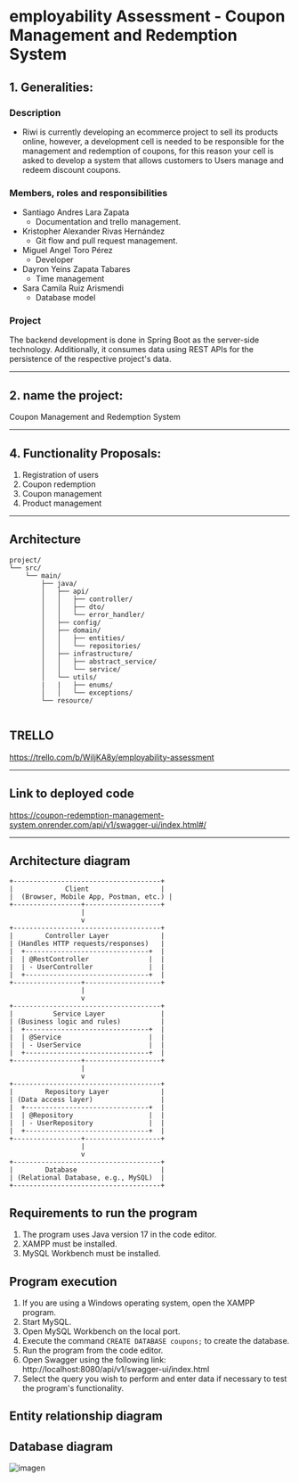 # employability Assessment - Coupon Management and Redemption System

## 1. Generalities:

### Description

- Riwi is currently developing an ecommerce project to sell its products online, however, a development cell is needed to be responsible for the management and redemption of coupons, for this reason your cell is asked to develop a system that allows customers to Users manage and redeem discount coupons.

### Members, roles and responsibilities

- Santiago Andres Lara Zapata
    - Documentation and trello management.
- Kristopher Alexander Rivas Hernández 
    - Git flow and pull request management.
- Miguel Angel Toro Pérez
    - Developer
- Dayron Yeins Zapata Tabares 
    - Time management
- Sara Camila Ruiz Arismendi
    - Database model
### Project

The backend development is done in Spring Boot as the server-side technology. Additionally, it consumes data using REST APIs for the persistence of the respective project's data.

---

## 2. name the project:

Coupon Management and Redemption System

---

## 4. Functionality Proposals:

1. Registration of users
2. Coupon redemption
3. Coupon management
4. Product management

---
## Architecture
```
project/
└── src/
    └── main/
        ├── java/
        │   ├── api/
        │   │   ├── controller/
        │   │   ├── dto/
        │   │   └── error_handler/
        │   ├── config/
        │   ├── domain/
        │   │   ├── entities/
        │   │   └── repositories/
        │   ├── infrastructure/
        │   │   ├── abstract_service/
        │   │   └── service/
        │   └── utils/
        |   |   ├── enums/
        │   │   └── exceptions/
        └── resource/


```

## TRELLO
https://trello.com/b/WiljKA8y/employability-assessment

---
## Link to deployed code
https://coupon-redemption-management-system.onrender.com/api/v1/swagger-ui/index.html#/

---
## Architecture diagram
```plaintext
+-------------------------------------+
|             Client                  |
|  (Browser, Mobile App, Postman, etc.) |
+-----------------+-------------------+
                  |
                  v
+-------------------------------------+
|        Controller Layer             |
| (Handles HTTP requests/responses)   |
|  +-------------------------------+  |
|  | @RestController               |  |
|  | - UserController              |  |
|  +-------------------------------+  |
+-----------------+-------------------+
                  |
                  v
+-------------------------------------+
|          Service Layer              |
| (Business logic and rules)          |
|  +-------------------------------+  |
|  | @Service                      |  |
|  | - UserService                 |  |
|  +-------------------------------+  |
+-----------------+-------------------+
                  |
                  v
+-------------------------------------+
|        Repository Layer             |
| (Data access layer)                 |
|  +-------------------------------+  |
|  | @Repository                   |  |
|  | - UserRepository              |  |
|  +-------------------------------+  |
+-----------------+-------------------+
                  |
                  v
+-------------------------------------+
|        Database                     |
| (Relational Database, e.g., MySQL)  |
+-------------------------------------+
```

## Requirements to run the program

1. The program uses Java version 17 in the code editor.
2. XAMPP must be installed.
3. MySQL Workbench must be installed.

## Program execution

1. If you are using a Windows operating system, open the XAMPP program.
2. Start MySQL.
3. Open MySQL Workbench on the local port.
4. Execute the command `CREATE DATABASE coupons;` to create the database.
5. Run the program from the code editor.
6. Open Swagger using the following link: http://localhost:8080/api/v1/swagger-ui/index.html
7. Select the query you wish to perform and enter data if necessary to test the program's functionality.

## Entity relationship diagram

## Database diagram
![imagen](https://github.com/user-attachments/assets/621be9f1-68d8-41bb-b411-44bde6a2a669)


